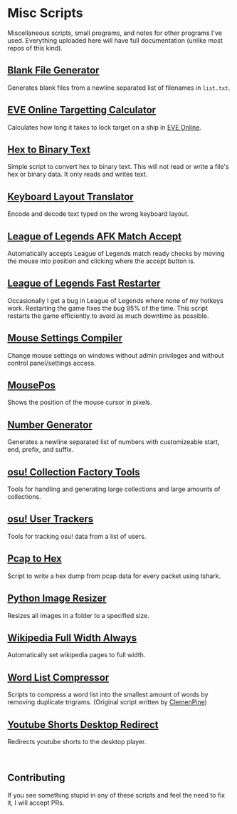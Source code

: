 # Misc Scripts

Miscellaneous scripts, small programs, and notes for other programs I've used. Everything uploaded here will have full documentation (unlike most repos of this kind).

## [Blank File Generator](https://github.com/Kuuuube/Misc_Scripts/tree/main/scripts_and_programs/blank_file_generator/)

Generates blank files from a newline separated list of filenames in `list.txt`. 

## [EVE Online Targetting Calculator](https://github.com/Kuuuube/Misc_Scripts/tree/main/scripts_and_programs/eve_online_targetting_calculator)

Calculates how long it takes to lock target on a ship in [EVE Online](https://www.eveonline.com/).

## [Hex to Binary Text](https://github.com/Kuuuube/Misc_Scripts/tree/main/scripts_and_programs/hex_to_binary_text)

Simple script to convert hex to binary text. This will not read or write a file's hex or binary data. It only reads and writes text.

## [Keyboard Layout Translator](https://github.com/Kuuuube/Misc_Scripts/tree/main/scripts_and_programs/keyboard_layout_translator)

Encode and decode text typed on the wrong keyboard layout.

## [League of Legends AFK Match Accept](https://github.com/Kuuuube/Misc_Scripts/tree/main/scripts_and_programs/league_of_legends_afk_match_accept)

Automatically accepts League of Legends match ready checks by moving the mouse into position and clicking where the accept button is.

## [League of Legends Fast Restarter](https://github.com/Kuuuube/Misc_Scripts/tree/main/scripts_and_programs/league_of_legends_fast_restarter)

Occasionally I get a bug in League of Legends where none of my hotkeys work. Restarting the game fixes the bug 95% of the time. This script restarts the game efficiently to avoid as much downtime as possible.

## [Mouse Settings Compiler](https://github.com/Kuuuube/Misc_Scripts/tree/main/scripts_and_programs/mouse_settings_compiler)

Change mouse settings on windows without admin privileges and without control panel/settings access.

## [MousePos](https://github.com/Kuuuube/Misc_Scripts/tree/main/scripts_and_programs/mousepos)

Shows the position of the mouse cursor in pixels.

## [Number Generator](https://github.com/Kuuuube/Misc_Scripts/tree/main/scripts_and_programs/number_generator/)

Generates a newline separated list of numbers with customizeable start, end, prefix, and suffix.

## [osu! Collection Factory Tools](https://github.com/Kuuuube/Misc_Scripts/tree/main/scripts_and_programs/osu_collection_factory_tools)

Tools for handling and generating large collections and large amounts of collections.

## [osu! User Trackers](https://github.com/Kuuuube/Misc_Scripts/tree/main/scripts_and_programs/osu_user_trackers)

Tools for tracking osu! data from a list of users.

## [Pcap to Hex](https://github.com/Kuuuube/Misc_Scripts/tree/main/scripts_and_programs/pcap_to_hex)

Script to write a hex dump from pcap data for every packet using tshark.

## [Python Image Resizer](https://github.com/Kuuuube/Misc_Scripts/tree/main/scripts_and_programs/python_image_resizer/)

Resizes all images in a folder to a specified size.

## [Wikipedia Full Width Always](https://github.com/Kuuuube/Misc_Scripts/tree/main/scripts_and_programs/wikipedia_full_width_always)

Automatically set wikipedia pages to full width.

## [Word List Compressor](https://github.com/Kuuuube/Misc_Scripts/tree/main/scripts_and_programs/word_list_compressor)

Scripts to compress a word list into the smallest amount of words by removing duplicate trigrams. (Original script written by [ClemenPine](https://github.com/ClemenPine/word-compressor))

## [Youtube Shorts Desktop Redirect](https://github.com/Kuuuube/Misc_Scripts/tree/main/scripts_and_programs/youtube_shorts_desktop_redirect)

Redirects youtube shorts to the desktop player.

<br>

## Contributing

If you see something stupid in any of these scripts and feel the need to fix it, I will accept PRs.